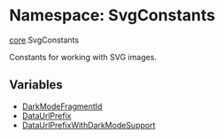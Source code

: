 # Namespace: SvgConstants

[core](core.md).SvgConstants

Constants for working with SVG images.

## Variables

- [DarkModeFragmentId](../variables/core.SvgConstants.DarkModeFragmentId.md)
- [DataUrlPrefix](../variables/core.SvgConstants.DataUrlPrefix.md)
- [DataUrlPrefixWithDarkModeSupport](../variables/core.SvgConstants.DataUrlPrefixWithDarkModeSupport.md)
